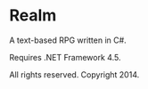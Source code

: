 Realm
=============
A text-based RPG written in C#.

Requires .NET Framework 4.5.

All rights reserved. Copyright 2014.
